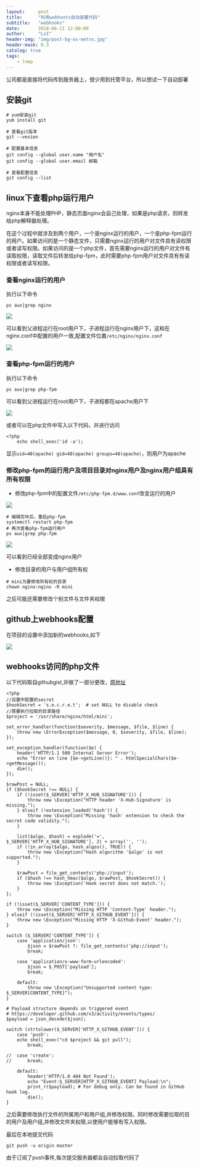 ```yaml
---
layout:     post
title:      "利用webhoots自动部署代码"
subtitle:   "webhooks"
date:       2018-06-11 12:00:00
author:     "LvI"
header-img: "img/post-bg-os-metro.jpg"
header-mask: 0.3
catalog: true
tags:
    - lnmp
---
```


公司都是直接将代码传到服务器上，很少用到托管平台，所以想试一下自动部署

## 安装git

```
# yum安装git
yum install git

# 查看git版本
git --vesion

# 配置基本信息
git config --global user.name "用户名"
git config --global user.email 邮箱

# 查看配置信息
git config --list
```

## linux下查看php运行用户

nginx本身不能处理PHP，静态页面nginx会自己处理，如果是php请求，则转发给php解释器处理。

在这个过程中就涉及到两个用户，一个是nginx运行的用户，一个是php-fpm运行的用户。如果访问的是一个静态文件，只需要nginx运行的用户对文件具有读权限或者读写权限。如果访问的是一个php文件，首先需要nginx运行的用户对文件有读取权限，读取文件后转发给php-fpm，此时需要php-fpm用户对文件具有有读权限或者读写权限。

### 查看nginx运行的用户

执行以下命令

```
ps aux|grep nginx
```

![](http://lvhui233.github.io/img/in-post/nginx-user.png)

可以看到父进程运行在root用户下，子进程运行在nginx用户下，这和在nginx.conf中配置的用户一致,配置文件位置`/etc/nginx/nginx.conf`

![](http://lvhui233.github.io/img/in-post/nginxconfig-user.png)

### 查看php-fpm运行的用户

执行以下命令

```
ps aux|grep php-fpm
```

可以看到父进程运行在root用户下，子进程都在apache用户下

![](http://lvhui233.github.io/img/in-post/php-fpm-run-user.png)

或者可以在php文件中写入以下代码，并进行访问

```
<?php
	echo shell_exec('id -a');
```

显示`uid=48(apache) gid=48(apache) groups=48(apache)`，则用户为apache

### 修改php-fpm的运行用户及项目目录对nginx用户及nginx用户组具有所有权限

- 修改php-fpm中的配置文件`/etc/php-fpm.d/www.conf`改变运行的用户

![](http://lvhui233.github.io/img/in-post/php-fpm-user-change.png)

```
# 编辑完毕后，重启php-fpm
systemctl restart php-fpm
# 再次查看php-fpm运行用户
ps aux|grep php-fpm
```

![](http://lvhui233.github.io/img/in-post/changed-php-fpm.png)

可以看到已经全部变成nginx用户

- 修改目录的用户与用户组所有权

```
# mini为要修改所有权的目录
chown nginx:nginx -R mini
```

之后可能还需要修改个别文件与文件夹权限

## github上webhooks配置

在项目的设置中添加新的webhooks,如下

![](http://lvhui233.github.io/img/in-post/github-webhooks.png)

## webhooks访问的php文件

以下代码取自githubgist,并做了一部分更改，[原地址](https://gist.github.com/milo/daed6e958ea534e4eba3)

```
<?php
//设置中配置的secret
$hookSecret = 's.e.c.r.e.t';  # set NULL to disable check
//需要执行拉取的目录路径
$project = '/usr/share/nginx/html/mini';

set_error_handler(function($severity, $message, $file, $line) {
	throw new \ErrorException($message, 0, $severity, $file, $line);
});

set_exception_handler(function($e) {
	header('HTTP/1.1 500 Internal Server Error');
	echo "Error on line {$e->getLine()}: " . htmlSpecialChars($e->getMessage());
	die();
});

$rawPost = NULL;
if ($hookSecret !== NULL) {
	if (!isset($_SERVER['HTTP_X_HUB_SIGNATURE'])) {
		throw new \Exception("HTTP header 'X-Hub-Signature' is missing.");
	} elseif (!extension_loaded('hash')) {
		throw new \Exception("Missing 'hash' extension to check the secret code validity.");
	}

	list($algo, $hash) = explode('=', $_SERVER['HTTP_X_HUB_SIGNATURE'], 2) + array('', '');
	if (!in_array($algo, hash_algos(), TRUE)) {
		throw new \Exception("Hash algorithm '$algo' is not supported.");
	}

	$rawPost = file_get_contents('php://input');
	if ($hash !== hash_hmac($algo, $rawPost, $hookSecret)) {
		throw new \Exception('Hook secret does not match.');
	}
};

if (!isset($_SERVER['CONTENT_TYPE'])) {
	throw new \Exception("Missing HTTP 'Content-Type' header.");
} elseif (!isset($_SERVER['HTTP_X_GITHUB_EVENT'])) {
	throw new \Exception("Missing HTTP 'X-Github-Event' header.");
}

switch ($_SERVER['CONTENT_TYPE']) {
	case 'application/json':
		$json = $rawPost ?: file_get_contents('php://input');
		break;

	case 'application/x-www-form-urlencoded':
		$json = $_POST['payload'];
		break;

	default:
		throw new \Exception("Unsupported content type: $_SERVER[CONTENT_TYPE]");
}

# Payload structure depends on triggered event
# https://developer.github.com/v3/activity/events/types/
$payload = json_decode($json);

switch (strtolower($_SERVER['HTTP_X_GITHUB_EVENT'])) {
	case 'push':
	echo shell_exec("cd $project && git pull");
		break;

//	case 'create':
//		break;

	default:
		header('HTTP/1.0 404 Not Found');
		echo "Event:$_SERVER[HTTP_X_GITHUB_EVENT] Payload:\n";
		print_r($payload); # For debug only. Can be found in GitHub hook log.
		die();
}
```

之后需要修改执行文件的所属用户和用户组,并修改权限。同时修改需要拉取的目的用户及用户组,并修改文件夹权限,以使用户能够有写入权限。

最后在本地提交代码

```
git push -u origin master
```

由于订阅了push事件,每次提交服务器都会自动拉取代码了

